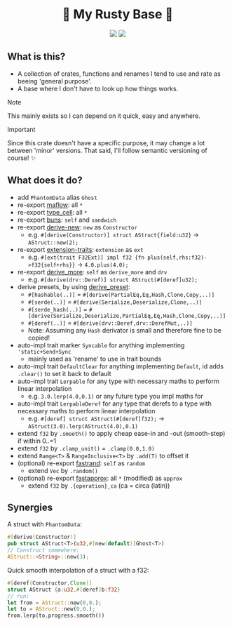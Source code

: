 <h1 align="center">🦀 My Rusty Base 🦀</h1>
<p align="center">
    <a href="https://github.com/dekirisu/deki-rs" style="position:relative"><img src="https://img.shields.io/badge/github-dekirisu/deki-ee6677"></a>
    <a href="https://crates.io/crates/deki" style="position:relative"><img src="https://img.shields.io/crates/v/deki"></a>
</p>

## What is this?
- A collection of crates, functions and renames I tend to use and rate as beeing 'general purpose'.
- A base where I don't have to look up how things works.

> [!NOTE]
> This mainly exists so I can depend on it quick, easy and anywhere.

> [!IMPORTANT]
> Since this crate doesn't have a specific purpose, it may change a lot between 'minor' versions.
> That said, I'll follow semantic versioning of course! ✨

## What does it do?
- add `PhantomData` alias `Ghost`
- re-export [maflow](https://github.com/dekirisu/maflow): all `*`
- re-export [type_cell](https://github.com/dekirisu/type_cell): all `*`
- re-export [buns](https://github.com/dekirisu/buns): `self` and `sandwich`
- re-export [derive-new](https://github.com/nrc/derive-new): `new` as `Constructor`
    - e.g. `#[derive(Constructor)] struct AStruct{field:u32}` -> `AStruct::new(2);`
- re-export [extension-traits](https://github.com/danielhenrymantilla/ext-trait.rs): `extension` as `ext`
    - e.g. `#[ext(trait F32Ext)] impl f32 {fn plus(self,rhs:f32)->f32{self+rhs}}` -> `4.0.plus(4.0);`
- re-export [derive_more](https://github.com/JelteF/derive_more): `self` as `derive_more` and `drv`
    - e.g. `#[derive(drv::Deref)] struct AStruct(#[deref]u32);`
- derive presets, by using [derive_preset](https://github.com/dekirisu/derive_preset):
    - `#[hashable(..)]` = `#[derive(PartialEq,Eq,Hash,Clone,Copy,..)]`
    - `#[serde(..)]` = `#[derive(Serialize,Deserialize,Clone,..)]`
    - `#[serde_hash(..)]` = `#[derive(Serialize,Deserialize,PartialEq,Eq,Hash,Clone,Copy,..)]`
    - `#[deref(..)]` = `#[derive(drv::Deref,drv::DerefMut,..)]`
    - Note: Assuming any `Hash` derivator is small and therefore fine to be copied!
- auto-impl trait marker `Syncable` for anything implementing `'static+Send+Sync`
    - mainly used as 'rename' to use in trait bounds
- auto-impl trait `DefaultClear` for anything implementing `Default`, id adds `.clear()` to set it back to default
- auto-impl trait `Lerpable` for any type with necessary maths to perform linear interpolation
    - e.g. `3.0.lerp(4.0,0.1)` or any future type you impl maths for
- auto-impl trait `LerpableDeref` for any type that derefs to a type with necessary maths to perform linear interpolation
    - e.g. `#[deref] struct AStruct(#[deref]f32);` -> `AStruct(3.0).lerp(AStruct(4.0),0.1)`
- extend `f32` by `.smooth()` to apply cheap ease-in and -out (smooth-step) if within 0..=1
- extend `f32` by `.clamp_unit()` = `.clamp(0.0,1.0)`
- extend `Ramge<T>` & `RangeInclusive<T>` by `.add(T)` to offset it
- (optional) re-export [fastrand](https://github.com/smol-rs/fastrand): `self` as `random`
    - extend `Vec` by `.random()`
- (optional) re-export [fastapprox](https://github.com/loony-bean/fastapprox-rs): all `*` (modified) as `approx`
    - extend `f32` by `.{operation}_ca` (ca = circa (latin))

## Synergies
A struct with `PhantomData`:
```rust
#[derive(Constructor)]
pub struct AStruct<T>(u32,#[new(default)]Ghost<T>)
// Construct somewhere:
AStruct::<String>::new(3);
```
Quick smooth interpolation of a struct with a f32:
```rust
#[deref(Constructor,Clone)]
struct AStruct {a:u32,#[deref]b:f32}
// run:
let from = AStruct::new(0,0.);
let to = AStruct::new(0,0.);
from.lerp(to,progress.smooth())
```
